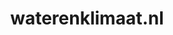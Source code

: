 ---
layout: post
title:  "waterenklimaat.nl"
internal_url:  "/dutchgov/waterenklimaat.nl.html"
categories: dutchgov
---